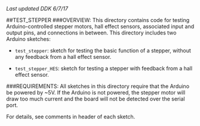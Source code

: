 *Last updated DDK 6/7/17*

##TEST_STEPPER
###OVERVIEW:
This directory contains code for testing Arduino-controlled stepper motors, hall effect sensors, associated input and output pins, and connections in between. This directory includes two Arduino sketches:

* `test_stepper`: sketch for testing the basic function of a stepper, without any feedback from a hall effect sensor.

* `test_stepper_HES`: sketch for testing a stepper with feedback from a hall effect sensor. 


###REQUIREMENTS:
All sketches in this directory require that the Arduino be powered by ~5V. If the Arduino is not powered, the stepper motor will draw too much current and the board will not be detected over the serial port. 


For details, see comments in header of each sketch. 